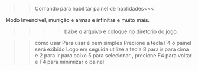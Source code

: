 >>Comando para habilitar painel de hablidades<<<

Modo Invencivel, munição e armas e infinitas e muito mais.

>>>> baixe o arquivo e coloque no diretorio do jogo.

>>como usar
Para usar é bem simples
Precione a tecla F4 o painel será exibido
Logo em seguida utilize a tecla 8 para ir para cima e 2 para ir para baixo 5 para selecionar , precione F4 para voltar e F4 para minimizar o painel

